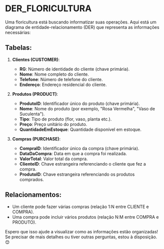 # DER_FLORICULTURA

Uma floricultura está buscando informatizar suas operações. Aqui está um diagrama de entidade-relacionamento (DER) que representa as informações necessárias:

## Tabelas:

1. **Clientes (CUSTOMER)**:
   - **RG**: Número de identidade do cliente (chave primária).
   - **Nome**: Nome completo do cliente.
   - **Telefone**: Número de telefone do cliente.
   - **Endereço**: Endereço residencial do cliente.

2. **Produtos (PRODUCT)**:
   - **ProdutoID**: Identificador único do produto (chave primária).
   - **Nome**: Nome do produto (por exemplo, "Rosa Vermelha", "Vaso de Suculenta").
   - **Tipo**: Tipo de produto (flor, vaso, planta etc.).
   - **Preço**: Preço unitário do produto.
   - **QuantidadeEmEstoque**: Quantidade disponível em estoque.

3. **Compras (PURCHASE)**:
   - **CompraID**: Identificador único da compra (chave primária).
   - **DataDaCompra**: Data em que a compra foi realizada.
   - **ValorTotal**: Valor total da compra.
   - **ClienteID**: Chave estrangeira referenciando o cliente que fez a compra.
   - **ProdutoID**: Chave estrangeira referenciando os produtos comprados.

## Relacionamentos:

- Um cliente pode fazer várias compras (relação 1:N entre CLIENTE e COMPRA).
- Uma compra pode incluir vários produtos (relação N:M entre COMPRA e PRODUTO).

Espero que isso ajude a visualizar como as informações estão organizadas! Se precisar de mais detalhes ou tiver outras perguntas, estou à disposição. 😊
